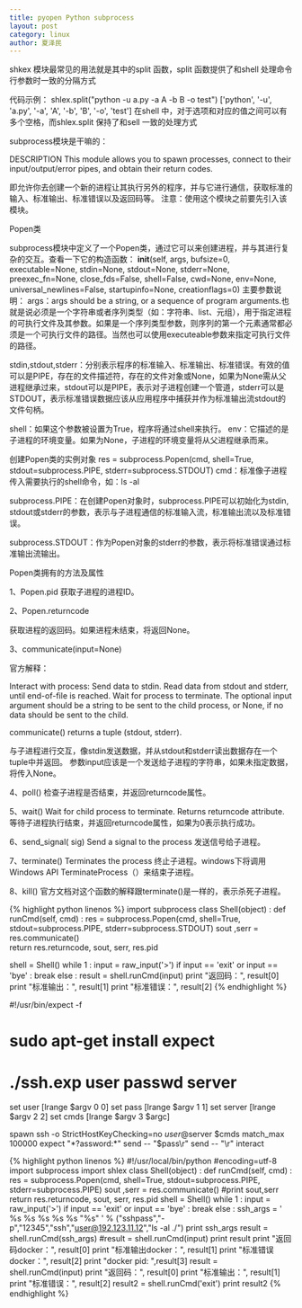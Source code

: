 ```yaml
---
title: pyopen Python subprocess
layout: post
category: linux
author: 夏泽民
---
```

shkex 模块最常见的用法就是其中的split 函数，split 函数提供了和shell 处理命令行参数时一致的分隔方式

代码示例：
shlex.split("python -u a.py -a A    -b   B     -o test")
['python', '-u', 'a.py', '-a', 'A', '-b', 'B', '-o', 'test']
在shell 中，对于选项和对应的值之间可以有多个空格，而shlex.split 保持了和sell 一致的处理方式
<!-- more -->
subprocess模块是干嘛的：

DESCRIPTION
This module allows you to spawn processes, connect to their
input/output/error pipes, and obtain their return codes.

即允许你去创建一个新的进程让其执行另外的程序，并与它进行通信，获取标准的输入、标准输出、标准错误以及返回码等。 
注意：使用这个模块之前要先引入该模块。

Popen类

subprocess模块中定义了一个Popen类，通过它可以来创建进程，并与其进行复杂的交互。查看一下它的构造函数：
__init__(self, args, bufsize=0, executable=None, 
stdin=None, stdout=None, stderr=None, preexec_fn=None, 
close_fds=False, shell=False, cwd=None, env=None, 
universal_newlines=False, startupinfo=None, 
creationflags=0)
主要参数说明： 
args：args should be a string, or a sequence of program arguments.也就是说必须是一个字符串或者序列类型（如：字符串、list、元组），用于指定进程的可执行文件及其参数。如果是一个序列类型参数，则序列的第一个元素通常都必须是一个可执行文件的路径。当然也可以使用executeable参数来指定可执行文件的路径。

stdin,stdout,stderr：分别表示程序的标准输入、标准输出、标准错误。有效的值可以是PIPE，存在的文件描述符，存在的文件对象或None，如果为None需从父进程继承过来，stdout可以是PIPE，表示对子进程创建一个管道，stderr可以是STDOUT，表示标准错误数据应该从应用程序中捕获并作为标准输出流stdout的文件句柄。

shell：如果这个参数被设置为True，程序将通过shell来执行。 
env：它描述的是子进程的环境变量。如果为None，子进程的环境变量将从父进程继承而来。

创建Popen类的实例对象
res = subprocess.Popen(cmd, shell=True, stdout=subprocess.PIPE, stderr=subprocess.STDOUT)
cmd：标准像子进程传入需要执行的shell命令，如：ls -al

subprocess.PIPE：在创建Popen对象时，subprocess.PIPE可以初始化为stdin, stdout或stderr的参数，表示与子进程通信的标准输入流，标准输出流以及标准错误。

subprocess.STDOUT：作为Popen对象的stderr的参数，表示将标准错误通过标准输出流输出。

Popen类拥有的方法及属性

1、Popen.pid 
获取子进程的进程ID。

2、Popen.returncode 

获取进程的返回码。如果进程未结束，将返回None。

3、communicate(input=None) 

官方解释：

Interact with process: Send data to stdin. Read data from
stdout and stderr, until end-of-file is reached. Wait for
process to terminate. The optional input argument should be a
string to be sent to the child process, or None, if no data
should be sent to the child.

communicate() returns a tuple (stdout, stderr).

与子进程进行交互，像stdin发送数据，并从stdout和stderr读出数据存在一个tuple中并返回。 
参数input应该是一个发送给子进程的字符串，如果未指定数据，将传入None。

4、poll() 
检查子进程是否结束，并返回returncode属性。

5、wait()
Wait for child process to terminate. Returns returncode attribute.
等待子进程执行结束，并返回returncode属性，如果为0表示执行成功。

6、send_signal( sig)
Send a signal to the process
发送信号给子进程。

7、terminate()
Terminates the process
终止子进程。windows下将调用Windows API TerminateProcess（）来结束子进程。

8、kill() 
官方文档对这个函数的解释跟terminate()是一样的，表示杀死子进程。

{% highlight python linenos %}
import subprocess
class Shell(object) :
 def runCmd(self, cmd) :
  res = subprocess.Popen(cmd, shell=True, stdout=subprocess.PIPE, stderr=subprocess.STDOUT)
  sout ,serr = res.communicate()   
  return res.returncode, sout, serr, res.pid
 
shell = Shell()
while 1 :
 input = raw_input('>')
 if input == 'exit' or input == 'bye' :
  break
 else :
  result = shell.runCmd(input)
  print "返回码：", result[0]
  print "标准输出：", result[1]
  print "标准错误：", result[2]
 {% endhighlight %}

 #!/usr/bin/expect -f
 # sudo apt-get install expect
 # ./ssh.exp user passwd server
set user [lrange $argv 0 0]
set pass [lrange $argv 1 1]
set server [lrange $argv 2 2]
set cmds [lrange $argv 3 $argc]

spawn ssh -o StrictHostKeyChecking=no $user@$server $cmds
match_max 100000
expect "*?assword:*"
send -- "$pass\r"
send -- "\r"
interact


{% highlight python linenos %}
#!/usr/local/bin/python
#encoding=utf-8
import subprocess
import shlex
class Shell(object) :
 def runCmd(self, cmd) :
  res = subprocess.Popen(cmd, shell=True, stdout=subprocess.PIPE, stderr=subprocess.PIPE)
  sout ,serr = res.communicate()
  #print sout,serr
  return res.returncode, sout, serr, res.pid
shell = Shell()
while 1 :
 input = raw_input('>')
 if input == 'exit' or input == 'bye' :
  break
 else :
  ssh_args = ' %s %s %s %s %s \"%s\" ' % ("sshpass","-p","12345","ssh","user@192.123.11.12","ls -al ./")
  print ssh_args
  result = shell.runCmd(ssh_args)
  #result = shell.runCmd(input)
  print result
  print "返回码docker：", result[0]
  print "标准输出docker：", result[1]
  print "标准错误docker：", result[2]
  print "docker pid: ",result[3]
  result = shell.runCmd(input)
  print "返回码：", result[0]
  print "标准输出：", result[1]
  print "标准错误：", result[2]
  result2 = shell.runCmd('exit')
  print result2
 {% endhighlight %}
